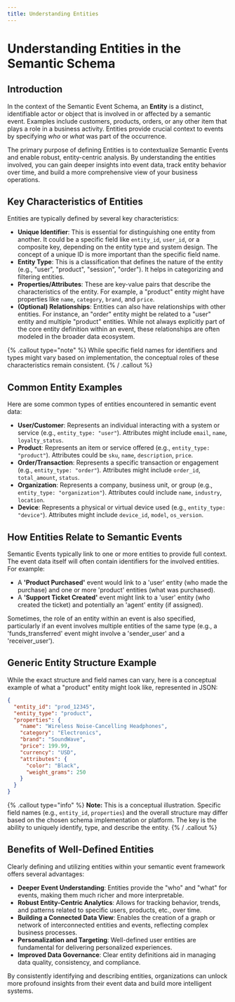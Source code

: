 ```yaml
---
title: Understanding Entities
---
```


# Understanding Entities in the Semantic Schema

## Introduction

In the context of the Semantic Event Schema, an **Entity** is a distinct, identifiable actor or object that is involved in or affected by a semantic event. Examples include customers, products, orders, or any other item that plays a role in a business activity. Entities provide crucial context to events by specifying *who* or *what* was part of the occurrence.

The primary purpose of defining Entities is to contextualize Semantic Events and enable robust, entity-centric analysis. By understanding the entities involved, you can gain deeper insights into event data, track entity behavior over time, and build a more comprehensive view of your business operations.

## Key Characteristics of Entities

Entities are typically defined by several key characteristics:

- **Unique Identifier**: This is essential for distinguishing one entity from another. It could be a specific field like `entity_id`, `user_id`, or a composite key, depending on the entity type and system design. The concept of a unique ID is more important than the specific field name.
- **Entity Type**: This is a classification that defines the nature of the entity (e.g., "user", "product", "session", "order"). It helps in categorizing and filtering entities.
- **Properties/Attributes**: These are key-value pairs that describe the characteristics of the entity. For example, a "product" entity might have properties like `name`, `category`, `brand`, and `price`.
- **(Optional) Relationships**: Entities can also have relationships with other entities. For instance, an "order" entity might be related to a "user" entity and multiple "product" entities. While not always explicitly part of the core entity definition within an event, these relationships are often modeled in the broader data ecosystem.

{% .callout type="note" %}
While specific field names for identifiers and types might vary based on implementation, the conceptual roles of these characteristics remain consistent.
{% / .callout %}

## Common Entity Examples

Here are some common types of entities encountered in semantic event data:

- **User/Customer**: Represents an individual interacting with a system or service (e.g., `entity_type: "user"`). Attributes might include `email`, `name`, `loyalty_status`.
- **Product**: Represents an item or service offered (e.g., `entity_type: "product"`). Attributes could be `sku`, `name`, `description`, `price`.
- **Order/Transaction**: Represents a specific transaction or engagement (e.g., `entity_type: "order"`). Attributes might include `order_id`, `total_amount`, `status`.
- **Organization**: Represents a company, business unit, or group (e.g., `entity_type: "organization"`). Attributes could include `name`, `industry`, `location`.
- **Device**: Represents a physical or virtual device used (e.g., `entity_type: "device"`). Attributes might include `device_id`, `model`, `os_version`.

## How Entities Relate to Semantic Events

Semantic Events typically link to one or more entities to provide full context. The event data itself will often contain identifiers for the involved entities. For example:

- A **'Product Purchased'** event would link to a 'user' entity (who made the purchase) and one or more 'product' entities (what was purchased).
- A **'Support Ticket Created'** event might link to a 'user' entity (who created the ticket) and potentially an 'agent' entity (if assigned).

Sometimes, the role of an entity within an event is also specified, particularly if an event involves multiple entities of the same type (e.g., a 'funds_transferred' event might involve a 'sender_user' and a 'receiver_user').

## Generic Entity Structure Example

While the exact structure and field names can vary, here is a conceptual example of what a "product" entity might look like, represented in JSON:

```json
{
  "entity_id": "prod_12345",
  "entity_type": "product",
  "properties": {
    "name": "Wireless Noise-Cancelling Headphones",
    "category": "Electronics",
    "brand": "SoundWave",
    "price": 199.99,
    "currency": "USD",
    "attributes": {
      "color": "Black",
      "weight_grams": 250
    }
  }
}
```

{% .callout type="info" %}
**Note:** This is a conceptual illustration. Specific field names (e.g., `entity_id`, `properties`) and the overall structure may differ based on the chosen schema implementation or platform. The key is the ability to uniquely identify, type, and describe the entity.
{% / .callout %}

## Benefits of Well-Defined Entities

Clearly defining and utilizing entities within your semantic event framework offers several advantages:

- **Deeper Event Understanding**: Entities provide the "who" and "what" for events, making them much richer and more interpretable.
- **Robust Entity-Centric Analytics**: Allows for tracking behavior, trends, and patterns related to specific users, products, etc., over time.
- **Building a Connected Data View**: Enables the creation of a graph or network of interconnected entities and events, reflecting complex business processes.
- **Personalization and Targeting**: Well-defined user entities are fundamental for delivering personalized experiences.
- **Improved Data Governance**: Clear entity definitions aid in managing data quality, consistency, and compliance.

By consistently identifying and describing entities, organizations can unlock more profound insights from their event data and build more intelligent systems.
